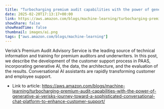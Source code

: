 ```yaml
---
title: "Turbocharging premium audit capabilities with the power of generative AI: Verisk’s journey toward a sophisticated conversational chat platform to enhance customer support"
date: 2025-02-20T17:13:17+00:00
link: https://aws.amazon.com/blogs/machine-learning/turbocharging-premium-audit-capabilities-with-the-power-of-generative-ai-verisks-journey-toward-a-sophisticated-conversational-chat-platform-to-enhance-customer-support/
showShare: false
showReadTime: false
thumbnail: images/ai.png
tags: ["aws.amazon.com/blogs/machine-learning"]
---
```

Verisk’s Premium Audit Advisory Service is the leading source of technical information and training for premium auditors and underwriters. In this post, we describe the development of the customer support process in PAAS, incorporating generative AI, the data, the architecture, and the evaluation of the results. Conversational AI assistants are rapidly transforming customer and employee support.

- Link to article: https://aws.amazon.com/blogs/machine-learning/turbocharging-premium-audit-capabilities-with-the-power-of-generative-ai-verisks-journey-toward-a-sophisticated-conversational-chat-platform-to-enhance-customer-support/